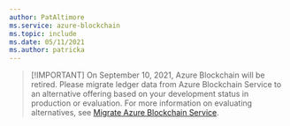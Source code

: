 ```yaml
---
author: PatAltimore
ms.service: azure-blockchain
ms.topic: include
ms.date: 05/11/2021
ms.author: patricka
---
```

> [!IMPORTANT] On September 10, 2021, Azure Blockchain will be retired. Please migrate ledger data
> from Azure Blockchain Service to an alternative offering based on your development status in
> production or evaluation. For more information on evaluating alternatives, see
> [Migrate Azure Blockchain Service](../migration-guide.md).